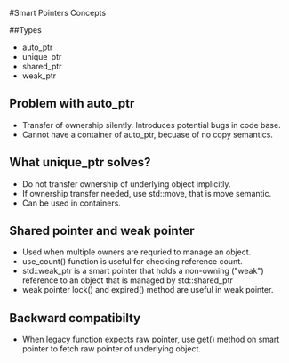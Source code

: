 #Smart Pointers Concepts

##Types
- auto_ptr
- unique_ptr
- shared_ptr
- weak_ptr

## Problem with auto_ptr
- Transfer of ownership silently. Introduces potential bugs in code base.
- Cannot have a container of auto_ptr, becuase of no copy semantics.

## What unique_ptr solves?
- Do not transfer ownership of underlying object implicitly.
- If ownership transfer needed, use std::move, that is move semantic.
- Can be used in containers.

## Shared pointer and weak pointer
- Used when multiple owners are requried to manage an object.
- use_count() function is useful for checking reference count.
- std::weak_ptr is a smart pointer that holds a non-owning ("weak") reference to an object that is managed by std::shared_ptr
- weak pointer lock() and expired() method are useful in weak pointer.

## Backward compatibilty
- When legacy function expects raw pointer, use get() method on smart pointer to fetch raw pointer of underlying object.


